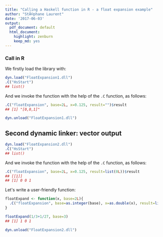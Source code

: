 ```yaml
---
title: "Calling a Haskell function in R - a float expansion example"
author: "StÃ©phane Laurent"
date: '2017-06-03'
output:
  pdf_document: default
  html_document:
    highlight: zenburn
    keep_md: yes
---
```




### Call in R

We firstly load the library with:


```r
dyn.load("FloatExpansion1.dll")
.C("HsStart")
## list()
```

And we invoke the function with the help of the `.C` function, as follows:


```r
.C("floatExpansion", base=2L, x=0.125, result="")$result
## [1] "[0,0,1]"
```


```r
dyn.unload("FloatExpansion1.dll")
```



## Second dynamic linker: vector output


```r
dyn.load("FloatExpansion2.dll")
.C("HsStart")
## list()
```


And we invoke the function with the help of the `.C` function, as follows:


```r
.C("floatExpansion", base=2L, x=0.125, result=list(0L))$result
## [[1]]
## [1] 0 0 1
```


Let's write a user-friendly function:


```r
floatExpand <- function(x, base=2L){
  .C("floatExpansion", base=as.integer(base), x=as.double(x), result=list(integer(1)))$result[[1]]  
}
```


```r
floatExpand(1/3+1/27, base=3)
## [1] 1 0 1
```


```r
dyn.unload("FloatExpansion2.dll")
```
